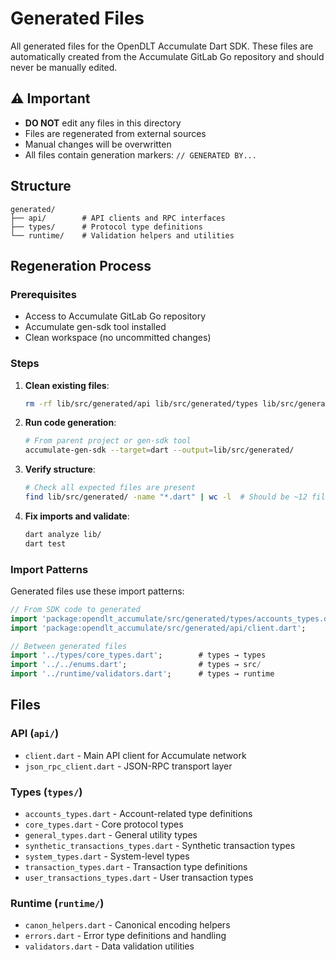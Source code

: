 # Generated Files

All generated files for the OpenDLT Accumulate Dart SDK. These files are automatically created from the Accumulate GitLab Go repository and should never be manually edited.

## ⚠️ Important

- **DO NOT** edit any files in this directory
- Files are regenerated from external sources
- Manual changes will be overwritten
- All files contain generation markers: `// GENERATED BY...`

## Structure

```
generated/
├── api/        # API clients and RPC interfaces
├── types/      # Protocol type definitions
└── runtime/    # Validation helpers and utilities
```

## Regeneration Process

### Prerequisites
- Access to Accumulate GitLab Go repository
- Accumulate gen-sdk tool installed
- Clean workspace (no uncommitted changes)

### Steps
1. **Clean existing files**:
   ```bash
   rm -rf lib/src/generated/api lib/src/generated/types lib/src/generated/runtime
   ```

2. **Run code generation**:
   ```bash
   # From parent project or gen-sdk tool
   accumulate-gen-sdk --target=dart --output=lib/src/generated/
   ```

3. **Verify structure**:
   ```bash
   # Check all expected files are present
   find lib/src/generated/ -name "*.dart" | wc -l  # Should be ~12 files
   ```

4. **Fix imports and validate**:
   ```bash
   dart analyze lib/
   dart test
   ```

### Import Patterns
Generated files use these import patterns:
```dart
// From SDK code to generated
import 'package:opendlt_accumulate/src/generated/types/accounts_types.dart';
import 'package:opendlt_accumulate/src/generated/api/client.dart';

// Between generated files
import '../types/core_types.dart';        # types → types
import '../../enums.dart';                # types → src/
import '../runtime/validators.dart';      # types → runtime
```

## Files

### API (`api/`)
- `client.dart` - Main API client for Accumulate network
- `json_rpc_client.dart` - JSON-RPC transport layer

### Types (`types/`)
- `accounts_types.dart` - Account-related type definitions
- `core_types.dart` - Core protocol types
- `general_types.dart` - General utility types
- `synthetic_transactions_types.dart` - Synthetic transaction types
- `system_types.dart` - System-level types
- `transaction_types.dart` - Transaction type definitions
- `user_transactions_types.dart` - User transaction types

### Runtime (`runtime/`)
- `canon_helpers.dart` - Canonical encoding helpers
- `errors.dart` - Error type definitions and handling
- `validators.dart` - Data validation utilities